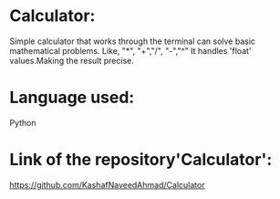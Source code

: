 # Calculator:
 Simple calculator that works through the terminal can solve basic mathematical problems. 
 Like,
 "*", "+","/", "-","^"
 It handles 'float' values.Making the result precise.
 # Language used:
  Python
 # Link of the repository'Calculator':
 https://github.com/KashafNaveedAhmad/Calculator

